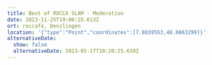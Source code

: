 ```yaml
---
title: Best of ROCCA SLAM - Moderation
date: 2023-11-25T19:00:25.613Z
ort: roccafé, Denzlingen
location: '{"type":"Point","coordinates":[7.8839553,48.0663299]}'
alternativeDate:
  show: false
  alternativeDate: 2023-05-17T10:20:25.619Z
---
```

